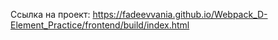 Ссылка на проект: https://fadeevvania.github.io/Webpack_D-Element_Practice/frontend/build/index.html
